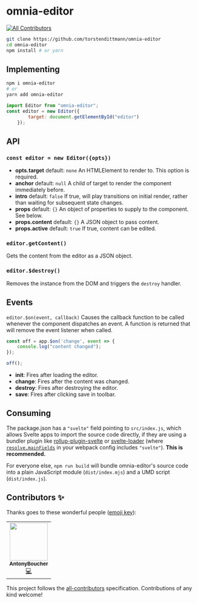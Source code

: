 # omnia-editor
<!-- ALL-CONTRIBUTORS-BADGE:START - Do not remove or modify this section -->
[![All Contributors](https://img.shields.io/badge/all_contributors-1-orange.svg?style=flat-square)](#contributors-)
<!-- ALL-CONTRIBUTORS-BADGE:END -->

```bash
git clone https://github.com/torstendittmann/omnia-editor
cd omnia-editor
npm install # or yarn
```

## Implementing

```bash
npm i omnia-editor
# or
yarn add omnia-editor
```

```javascript
import Editor from "omnia-editor";
const editor = new Editor({
        target: document.getElementById("editor")
    });
```

## API

### `const editor = new Editor({opts})`
- __opts.target__ default: `none` An HTMLElement to render to. This option is required.
- __anchor__ default: `null` A child of target to render the component immediately before.
- __intro__ default: `false` If true, will play transitions on initial render, rather than waiting for subsequent state changes.
- __props__ default: `{}` An object of properties to supply to the component. See below.
- __props.content__ default: `{}` A JSON object to pass content.
- __props.active__ default: `true` If true, content can be edited.

### `editor.getContent()`
Gets the content from the editor as a JSON object.

### `editor.$destroy()`
Removes the instance from the DOM and triggers the `destroy` handler.

## Events

`editor.$on(event, callback)`
Causes the callback function to be called whenever the component dispatches an event.
A function is returned that will remove the event listener when called.
```javascript
const off = app.$on('change', event => {
	console.log("content changed");
});

off();
```
- __init__: Fires after loading the editor.
- __change__: Fires after the content was changed.
- __destroy__: Fires after destroying the editor.
- __save__: Fires after clicking save in toolbar.


## Consuming

The package.json has a `"svelte"` field pointing to `src/index.js`, which allows Svelte apps to import the source code directly, if they are using a bundler plugin like [rollup-plugin-svelte](https://github.com/sveltejs/rollup-plugin-svelte) or [svelte-loader](https://github.com/sveltejs/svelte-loader) (where [`resolve.mainFields`](https://webpack.js.org/configuration/resolve/#resolve-mainfields) in your webpack config includes `"svelte"`). **This is recommended.**

For everyone else, `npm run build` will bundle omnia-editor's source code into a plain JavaScript module (`dist/index.mjs`) and a UMD script (`dist/index.js`).

## Contributors ✨

Thanks goes to these wonderful people ([emoji key](https://allcontributors.org/docs/en/emoji-key)):

<!-- ALL-CONTRIBUTORS-LIST:START - Do not remove or modify this section -->
<!-- prettier-ignore-start -->
<!-- markdownlint-disable -->
<table>
  <tr>
    <td align="center"><a href="https://github.com/AntonyBoucher"><img src="https://avatars3.githubusercontent.com/u/69065091?v=4" width="100px;" alt=""/><br /><sub><b>AntonyBoucher</b></sub></a><br /><a href="https://github.com/TorstenDittmann/omnia-editor/commits?author=AntonyBoucher" title="Code">💻</a></td>
  </tr>
</table>

<!-- markdownlint-enable -->
<!-- prettier-ignore-end -->
<!-- ALL-CONTRIBUTORS-LIST:END -->

This project follows the [all-contributors](https://github.com/all-contributors/all-contributors) specification. Contributions of any kind welcome!
